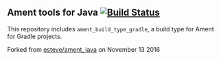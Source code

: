 Ament tools for Java [![Build Status](https://travis-ci.org/ros2java-alfred/ament_java.svg?branch=master)](https://travis-ci.org/ros2java-alfred/ament_java)
--------------------

This repository includes `ament_build_type_gradle`, a build type for Ament for Gradle projects.

Forked from [esteve/ament_java](https://github.com/esteve/ament_java) on November 13 2016
